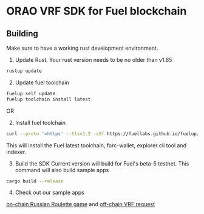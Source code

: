 # ORAO VRF SDK for Fuel blockchain

## Building
Make sure to have a working rust development environment.

1. Update Rust. Your rust version needs to be no older than v1.65
```sh
rustup update
```
2. Update fuel toolchain
```sh
fuelup self update
fuelup toolchain install latest
```
OR

2. Install fuel toolchain
```sh
curl --proto '=https' --tlsv1.2 -sSf https://fuellabs.github.io/fuelup/fuelup-init.sh | sh
```
This will install the Fuel latest toolchain, forc-wallet, explorer cli tool and indexer.


3. Build the SDK
Current version will build for Fuel's beta-5 testnet.
This command will also build sample apps

```sh
cargo build --release
```

4. Check out our sample apps

[on-chain Russian Roulette game](https://github.com/orao-network/fuel-vrf/tree/master/rust/examples/call) and 
[off-chain VRF request](https://github.com/orao-network/fuel-vrf/tree/master/rust/examples/off-chain)
